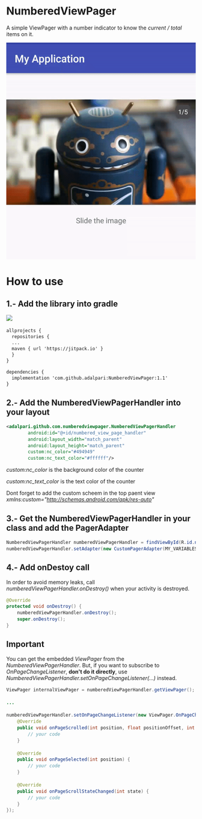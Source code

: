 # NumberedViewPager

A simple ViewPager with a number indicator to know the _current / total_ items on it.

![demo gif](https://raw.githubusercontent.com/adalpari/NumberedViewPager/master/media/demo.gif)

# How to use

## 1.- Add the library into gradle

[![](https://jitpack.io/v/adalpari/NumberedViewPager.svg)](https://jitpack.io/#adalpari/NumberedViewPager)

```
allprojects {
  repositories {
  ...
  maven { url 'https://jitpack.io' }
  }
}
```

```
dependencies {
  implementation 'com.github.adalpari:NumberedViewPager:1.1'
}
```

## 2.- Add the NumberedViewPagerHandler into your layout

```xml
<adalpari.github.com.numberedviewpager.NumberedViewPagerHandler
        android:id="@+id/numbered_view_page_handler"
        android:layout_width="match_parent"
        android:layout_height="match_parent"
        custom:nc_color="#494949"
        custom:nc_text_color="#ffffff"/>
```

_custom:nc_color_ is the background color of the counter

_custom:nc_text_color_ is the text color of the counter

Dont forget to add the custom scheem in the top paent view _xmlns:custom="http://schemas.android.com/apk/res-auto"_

## 3.- Get the NumberedViewPagerHandler in your class and add the PagerAdapter

```java
NumberedViewPagerHandler numberedViewPagerHandler = findViewById(R.id.numbered_view_page_handler);
numberedViewPagerHandler.setAdapter(new CustomPagerAdapter(MY_VARIABLES));
```

## 4.- Add onDestoy call

In order to avoid memory leaks, call _numberedViewPagerHandler.onDestroy()_ when your activity is destroyed.

```java
@Override
protected void onDestroy() {
    numberedViewPagerHandler.onDestroy();
    super.onDestroy();
}
```

## Important
You can get the embedded _ViewPager_ from the _NumberedViewPagerHandler_. But, if you want to subscribe to _OnPageChangeListener_, __don't do it directly__, use _NumberedViewPagerHandler.setOnPageChangeListener(...)_ instead.

```java
ViewPager internalViewPager = numberedViewPagerHandler.getViewPager();
        
...

numberedViewPagerHandler.setOnPageChangeListener(new ViewPager.OnPageChangeListener() {
    @Override
    public void onPageScrolled(int position, float positionOffset, int positionOffsetPixels) {
        // your code
    }

    @Override
    public void onPageSelected(int position) {
        // your code
    }

    @Override
    public void onPageScrollStateChanged(int state) {
        // your code
    }
});
```
